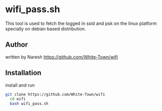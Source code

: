 
# wifi_pass.sh
This tool is used to fetch the logged in ssid and psk 
on the linux platform specially on debian based distribution.
## Author
written  by Naresh
https://github.com/White-Town/wifi

## Installation

install and run

```bash
git clone https://github.com/White-Town/wifi
  cd wifi
  bash wifi_pass.sh
    

